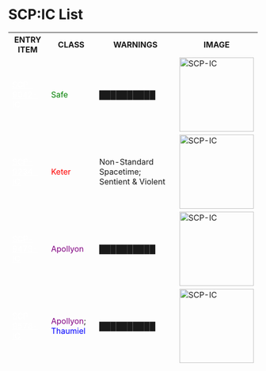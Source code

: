 <html lang="en">
<body>
    <h1>SCP:IC List</h1>
    <table>
        <thead>
            <tr>
                <th>ENTRY ITEM</th>
                <th>CLASS</th>
                <th>WARNINGS</th>
                <th>IMAGE</th>
            </tr>
            <tr>
                <td><a href="./SCP/9042" style="color:white">SCP-9042-IC</a></td>
                <td><span style="color:green">Safe</span></td>
                <td>██████████</td>
                <td><img src="https://img.shields.io/badge/SCP-IC-000000?style=for-the-badge&labelColor=000000&color=ffffff" title="SCP-IC" alt="SCP-IC" width="150"/></td>
            </tr>
            <tr>
                <td><a href="./SCP/9234" style="color:white">SCP-9234-IC</a></td>
                <td><span style="color:red">Keter</span></td>
                <td>Non-Standard Spacetime; Sentient & Violent</td>
                <td><img src="https://img.shields.io/badge/SCP-IC-000000?style=for-the-badge&labelColor=000000&color=ffffff" title="SCP-IC" alt="SCP-IC" width="150"/></td>
            </tr>
            <tr>
                <td><a href="./SCP/9473" style="color:white">SCP-9473-IC</a></td>
                <td><span style="color:purple">Apollyon</span></td>
                <td>██████████</td>
                <td><img src="https://img.shields.io/badge/SCP-IC-000000?style=for-the-badge&labelColor=000000&color=ffffff" title="SCP-IC" alt="SCP-IC" width="150"/></td>
            </tr>
            <tr>
                <td><a href="./SCP/9578" style="color:white">SCP-9578-IC</a></td>
                <td><span style="color:purple">Apollyon</span>; <span style="color:blue">Thaumiel</span></td>
                <td>██████████</td>
                <td><img src="https://img.shields.io/badge/SCP-IC-000000?style=for-the-badge&labelColor=000000&color=ffffff" title="SCP-IC" alt="SCP-IC" width="150"/></td>
            </tr>
        </thead>
    </table>
</body>
</html>
